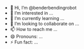 - 👋 Hi, I’m @benderbendingrobot
- 👀 I’m interested in ...
- 🌱 I’m currently learning ...
- 💞️ I’m looking to collaborate on ...
- 📫 How to reach me ...
- 😄 Pronouns: ...
- ⚡ Fun fact: ...

<!---
benderbendingrobot/benderbendingrobot is a ✨ special ✨ repository because its `README.md` (this file) appears on your GitHub profile.
You can click the Preview link to take a look at your changes.
--->
